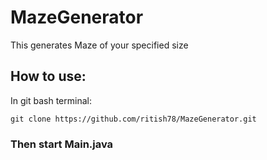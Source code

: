 # MazeGenerator
This generates Maze of your specified size

## How to use:
In git bash terminal:
```
git clone https://github.com/ritish78/MazeGenerator.git
```

<h3>Then start Main.java</h3>
